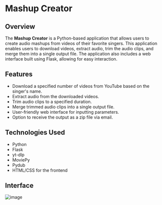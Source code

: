 # Mashup Creator

## Overview

The **Mashup Creator** is a Python-based application that allows users to create audio mashups from videos of their favorite singers. This application enables users to download videos, extract audio, trim the audio clips, and merge them into a single output file. The application also includes a web interface built using Flask, allowing for easy interaction.

## Features

- Download a specified number of videos from YouTube based on the singer's name.
- Extract audio from the downloaded videos.
- Trim audio clips to a specified duration.
- Merge trimmed audio clips into a single output file.
- User-friendly web interface for inputting parameters.
- Option to receive the output as a zip file via email.

## Technologies Used

- Python
- Flask
- yt-dlp
- MoviePy
- Pydub
- HTML/CSS for the frontend

## Interface
![image](https://github.com/user-attachments/assets/73ebfe2a-b586-4e83-a901-9e6b1de0cb7a)



